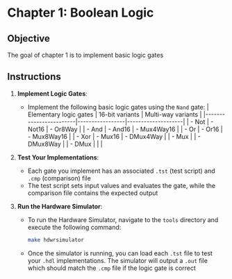 # Chapter 1: Boolean Logic

## Objective
The goal of chapter 1 is to implement basic logic gates

## Instructions
1. **Implement Logic Gates**: 
   - Implement the following basic logic gates using the `Nand` gate:
      | Elementary logic gates | 16-bit variants | Multi-way variants |
      |------------------------|-----------------|--------------------|
      | - Not                  | - Not16         | - Or8Way           |
      | - And                  | - And16         | - Mux4Way16        |
      | - Or                   | - Or16          | - Mux8Way16        |
      | - Xor                  | - Mux16         | - DMux4Way         |
      | - Mux                  |                 | - DMux8Way         |
      | - DMux                 |                 |                    |

2. **Test Your Implementations**:
   - Each gate you implement has an associated `.tst` (test script) and `.cmp` (comparison) file
   - The test script sets input values and evaluates the gate, while the comparison file contains the expected output

3. **Run the Hardware Simulator**:
   - To run the Hardware Simulator, navigate to the `tools` directory and execute the following command:
     ```bash
     make hdwrsimulator
     ```
   - Once the simulator is running, you can load each `.tst` file to test your `.hdl` implementations. The simulator will output a `.out` file which should match the `.cmp` file if the logic gate is correct
